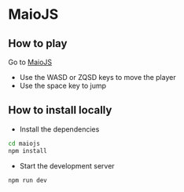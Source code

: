 # MaioJS

## How to play 

Go to [MaioJS](https://oulahoop.github.io/maiojs/)
- Use the WASD or ZQSD keys to move the player
- Use the space key to jump

## How to install locally

- Install the dependencies

```bash
cd maiojs
npm install
```

- Start the development server

```bash
npm run dev
```

